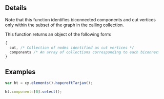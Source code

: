 ## Details

Note that this function identifies biconnected components and cut vertices only within the subset of the graph in the calling collection.

This function returns an object of the following form:

```js
{
  cut, /* Collection of nodes identified as cut vertices */
  components /* An array of collections corresponding to each biconnected component */
}
```

## Examples

```js
var ht = cy.elements().hopcroftTarjan();

ht.components[0].select();
```
